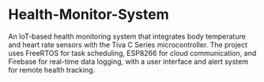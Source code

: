 # Health-Monitor-System
An IoT-based health monitoring system that integrates body temperature and heart rate sensors with the Tiva C Series microcontroller. The project uses FreeRTOS for task scheduling, ESP8266 for cloud communication, and Firebase for real-time data logging, with a user interface and alert system for remote health tracking.

